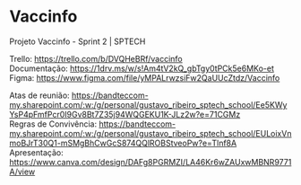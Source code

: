 # Vaccinfo
Projeto Vaccinfo - Sprint 2 | SPTECH


Trello: https://trello.com/b/DVQHeBRf/vaccinfo <br>
Documentação: https://1drv.ms/w/s!Am4tV2kQ_gbTgy0tPCk5e6MKo-et<br>
Figma: https://www.figma.com/file/yMPALrwzsiFw2QaUUcZtdz/Vaccinfo <br>


Atas de reunião: https://bandteccom-my.sharepoint.com/:w:/g/personal/gustavo_ribeiro_sptech_school/Ee5KWyYsP4pFmfPcr0I9Gv8Bt7Z35j94WQGEKU1K-JLz2w?e=71CGMz <br>
Regras de Convivência: https://bandteccom-my.sharepoint.com/:w:/g/personal/gustavo_ribeiro_sptech_school/EULoixVnmoBJrT30Q1-mSMgBhCwGcS874QQlROBStveoPw?e=Tlnf8A <br>
Apresentação: https://www.canva.com/design/DAFg8PGRMZI/LA46Kr6wZAUxwMBNR9771A/view
